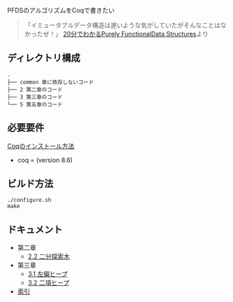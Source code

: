 PFDSのアルゴリズムをCoqで書きたい

> 「イミュータブルデータ構造は遅いような気がしていたがそんなことはなかったぜ！」
[20分でわかるPurely FunctionalData Structures](http://www.kmonos.net/pub/Presen/PFDS.pdf)より

## ディレクトリ構成

```tree
.
├── common 章に依存しないコード
├── 2 第二章のコード
├── 3 第三章のコード
└── 5 第五章のコード
```


## 必要要件

[Coqのインストール方法](https://employment.en-japan.com/engineerhub/entry/2018/08/10/110000)

* coq = (version 8.6)


## ビルド方法

```console
./configure.sh
make
```


## ドキュメント

- 第二章
    - [2.2 二分探索木](http://yoshihiro503.github.io/pfds_coq/PFDS.2.BinaryTree.html)
- 第三章
    - [3.1 左偏ヒープ](http://yoshihiro503.github.io/pfds_coq/PFDS.3.LeftistHeap.html)
    - [3.2 二項ヒープ](http://yoshihiro503.github.io/pfds_coq/PFDS.3.BinomialHeap.html)
- [索引](http://yoshihiro503.github.io/pfds_coq/index.html)
